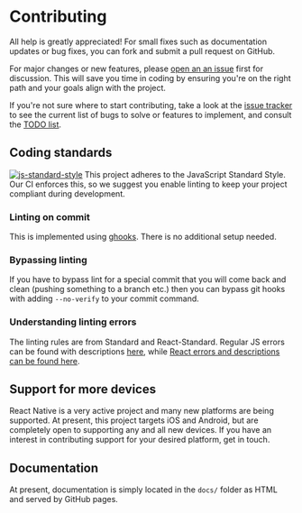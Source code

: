 # Contributing

All help is greatly appreciated! For small fixes such as documentation updates
or bug fixes, you can fork and submit a pull request on GitHub.

For major changes or new features, please [open an an
issue](https://github.com/davidjb/passport/issues/new) first for discussion.
This will save you time in coding by ensuring you're on the right path and
your goals align with the project.

If you're not sure where to start contributing, take a look at the
[issue tracker](https://github.com/davidjb/pass-ios/issues)
to see the current list of bugs to solve or features to implement, and consult
the [TODO list](https://github.com/davidjb/passport/blob/master/TODO.md).

## Coding standards

[![js-standard-style](https://cdn.rawgit.com/feross/standard/master/badge.svg)](http://standardjs.com)
This project adheres to the JavaScript Standard Style.  Our CI enforces this,
so we suggest you enable linting to keep your project compliant during
development.

### Linting on commit

This is implemented using [ghooks](https://github.com/gtramontina/ghooks).
There is no additional setup needed.

### Bypassing linting

If you have to bypass lint for a special commit that you will come back and
clean (pushing something to a branch etc.) then you can bypass git hooks with
adding `--no-verify` to your commit command.

### Understanding linting errors

The linting rules are from Standard and React-Standard.  Regular JS errors
can be found with descriptions [here](http://eslint.org/docs/rules/), while
[React errors and descriptions can be found
here](https://github.com/yannickcr/eslint-plugin-react).

## Support for more devices

React Native is a very active project and many new platforms are being
supported.  At present, this project targets iOS and Android, but are
completely open to supporting any and all new devices.  If you have an
interest in contributing support for your desired platform, get in touch.

## Documentation

At present, documentation is simply located in the `docs/` folder as HTML and
served by GitHub pages.
